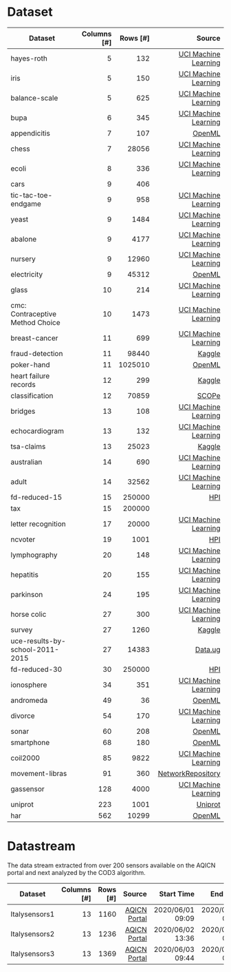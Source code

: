 # Dataset

|        Dataset | Columns [#] | Rows [#] | Source |
|----------------|------------:|---------:|-----:|
| hayes-roth     |           5 |      132 | [UCI Machine Learning](https://archive.ics.uci.edu/ml/datasets/Hayes-Roth)     |
| iris           |           5 |      150 | [UCI Machine Learning](https://archive.ics.uci.edu/ml/datasets/iris)     |
| balance-scale  |           5 |      625 | [UCI Machine Learning](https://archive.ics.uci.edu/ml/datasets/Balance+Scale)     |
| bupa  |           6 |      345 | [UCI Machine Learning](https://archive.ics.uci.edu/ml/datasets/liver+disorders)     |
| appendicitis       |           7 |    107 | [OpenML](https://www.openml.org/d/1456)     |
| chess          |           7 |    28056 | [UCI Machine Learning](https://archive.ics.uci.edu/ml/datasets/Chess+%28King-Rook+vs.+King%29)     |
| ecoli        |           8 |     336 | [UCI Machine Learning](https://archive.ics.uci.edu/ml/datasets/Ecoli)     |
| cars        |           9 |     406 |      |
| tic-tac-toe-endgame        |           9 |     958 | [UCI Machine Learning](https://archive.ics.uci.edu/ml/datasets/Tic-Tac-Toe+Endgame)     |
| yeast        |           9 |     1484 | [UCI Machine Learning](http://archive.ics.uci.edu/ml/datasets/yeast)     |
| abalone        |           9 |     4177 | [UCI Machine Learning](https://archive.ics.uci.edu/ml/datasets/Abalone)     |
| nursery        |           9 |    12960 | [UCI Machine Learning](https://archive.ics.uci.edu/ml/datasets/nursery)     |
| electricity    |           9 |    45312 | [OpenML](https://www.openml.org/d/151)     |
| glass |          10 |   214 | [UCI Machine Learning](https://archive.ics.uci.edu/ml/datasets/glass+identification)     |
| cmc: Contraceptive Method Choice |          10 |   1473 | [UCI Machine Learning](https://archive.ics.uci.edu/ml/datasets/Contraceptive+Method+Choice)     |
| breast-cancer  |          11 |      699 | [UCI Machine Learning](https://archive.ics.uci.edu/ml/datasets/Breast+Cancer+Wisconsin+(Diagnostic))     |
| fraud-detection    |          11 |   98440 | [Kaggle](https://www.kaggle.com/ntnu-testimon/paysim1)     |
| poker-hand     |          11 |   1025010 | [OpenML](https://www.openml.org/d/1569)     |
| heart failure records | 12 | 299 | [Kaggle](https://www.kaggle.com/andrewmvd/heart-failure-clinical-data) |
| classification | 12 | 70859 | [SCOPe](https://scop.berkeley.edu/downloads/parse/dir.cla.scop.1.63.txt) |
| bridges        |          13 |      108 | [UCI Machine Learning](https://archive.ics.uci.edu/ml/datasets/Pittsburgh+Bridges)     |
| echocardiogram |          13 |      132 | [UCI Machine Learning](https://archive.ics.uci.edu/ml/datasets/echocardiogram)     |
| tsa-claims     |          13 |    25023 | [Kaggle](https://www.kaggle.com/terminal-security-agency/tsa-claims-database)     |
| australian   |          14 |    690 | [UCI Machine Learning](https://archive.ics.uci.edu/ml/datasets/statlog+(australian+credit+approval))     |
| adult          |          14 |    32562 | [UCI Machine Learning](https://archive.ics.uci.edu/ml/datasets/adult)     |
| fd-reduced-15  |          15 |   250000 | [HPI](https://hpi.de/naumann/projects/repeatability/data-profiling/fds.html)     |
| tax  |          15 |   200000 |      |
| letter recognition | 17 | 20000 | [UCI Machine Learning](https://archive.ics.uci.edu/ml/datasets/Letter+Recognition) |
| ncvoter        |          19 |     1001 | [HPI](https://hpi.de/naumann/projects/repeatability/data-profiling/fds.html)     |
| lymphography   |          20 |      148 | [UCI Machine Learning](https://archive.ics.uci.edu/ml/datasets/Lymphography)     |
| hepatitis      |          20 |      155 | [UCI Machine Learning](https://archive.ics.uci.edu/ml/datasets/Hepatitis)     |
| parkinson      |          24 |      195 | [UCI Machine Learning](https://archive.ics.uci.edu/ml/datasets/Parkinsons)     |
| horse colic | 27 | 300 | [UCI Machine Learning](https://archive.ics.uci.edu/ml/datasets/Horse+Colic) |
| survey | 27 | 1260 | [Kaggle](https://www.kaggle.com/osmi/mental-health-in-tech-survey) |
| uce-results-by-school-2011-2015 | 27 | 14383 | [Data.ug](http://catalog.data.ug/dataset/uneb-results-by-school/resource/9678e163-48ca-4ea8-b6bd-bfda5f41a0b3) |
| fd-reduced-30 | 30 | 250000 | [HPI](https://hpi.de/naumann/projects/repeatability/data-profiling/fds.html) |
| ionosphere | 34 | 351 | [UCI Machine Learning](https://archive.ics.uci.edu/ml/datasets/ionosphere) |
| andromeda | 49 | 36 | [OpenML](https://www.openml.org/d/41549) |
| divorce | 54 | 170 | [UCI Machine Learning](https://archive.ics.uci.edu/ml/datasets/Divorce+Predictors+data+set#) |
| sonar          |          60 |      208 | [OpenML](https://www.openml.org/d/40)     |
| smartphone | 68 | 180 | [OpenML](https://www.openml.org/d/4153) |
| coil2000 | 85 | 9822 | [UCI Machine Learning](https://archive.ics.uci.edu/ml/datasets/Insurance+Company+Benchmark+(COIL+2000)) |
| movement-libras | 91 | 360 | [NetworkRepository](http://networkrepository.com/movement-libras.php) |
| gassensor       |         128 |     4000 | [UCI Machine Learning](https://archive.ics.uci.edu/ml/datasets/gas+sensor+array+drift+dataset)     |
| uniprot | 223 | 1001 | [Uniprot](https://www.uniprot.org/uniref/) |
| har | 562 | 10299 | [OpenML](https://www.openml.org/d/1478) |

# Datastream 
The data stream extracted from over 200 sensors available on the AQICN portal and next analyzed by the COD3 algorithm.

|        Dataset | Columns [#] | Rows [#] | Source | Start Time | End Time |
|----------------|------------:|---------:|-------:|-----------:|---------:|
| Italysensors1  | 13 | 1160 | [AQICN Portal](https://aqicn.org/)  | 2020/06/01 09:09 | 2020/06/02 05:36 |
| Italysensors2  | 13 | 1236 | [AQICN Portal](https://aqicn.org/)  | 2020/06/02 13:36 | 2020/06/03 09:36 |
| Italysensors3  | 13 | 1369 | [AQICN Portal](https://aqicn.org/)  | 2020/06/03 09:44 | 2020/06/04 07:01 |











































